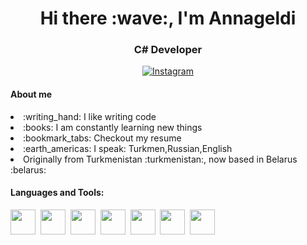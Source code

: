 <!DOCTYPE html>
<html>
    <head>
        <meta charset="utf-8">
    </head>
    <body>
        <div id="header" align="center">
            <h1>Hi there :wave:, I'm Annageldi</h1>
            <h3>C# Developer</h3>
            <a href="https://www.instagram.com/_bayramich/">
                <img src="https://img.shields.io/badge/Instagram-blue?style=for-the-badge&logo=instagram&logoColor=red" alt="Instagram" /> 
            </a>
        </div>
         <h4>About me </h4>
        <p>
            <li>:writing_hand: I like writing code</li>
            <li>:books: I am constantly learning new things</li>
            <li>:bookmark_tabs: Checkout my resume</li>
            <li>:earth_americas: I speak: Turkmen,Russian,English</li>
            <li>Originally from Turkmenistan :turkmenistan:, now based in Belarus :belarus: </li>
        </p>
        <h4>Languages and Tools:</h4>
        <img src="https://cdn.jsdelivr.net/gh/devicons/devicon/icons/csharp/csharp-original.svg" width="40" height="40"/>&nbsp;
        <img src="https://cdn.jsdelivr.net/gh/devicons/devicon/icons/dotnetcore/dotnetcore-original.svg" width="40" height="40"/>&nbsp;
        <img src="https://cdn.jsdelivr.net/gh/devicons/devicon/icons/microsoftsqlserver/microsoftsqlserver-plain-wordmark.svg" width="40" height="40"/>&nbsp;
        <img src="https://cdn.jsdelivr.net/gh/devicons/devicon/icons/html5/html5-original.svg" width="40" height="40"/>&nbsp;
        <img src="https://cdn.jsdelivr.net/gh/devicons/devicon/icons/css3/css3-original.svg" width="40" height="40"/>&nbsp;
        <img src="https://cdn.jsdelivr.net/gh/devicons/devicon/icons/visualstudio/visualstudio-plain.svg" width="40" height="40"/>&nbsp;
        <img src="https://cdn.jsdelivr.net/gh/devicons/devicon/icons/github/github-original.svg" width="40" height="40"/>&nbsp;
    </body>
</html>
